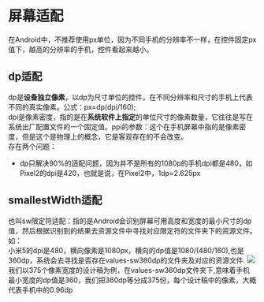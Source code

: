 # 屏幕适配
在Android中，不推荐使用px单位，因为不同手机的分辨率不一样，在控件固定px值下，越高的分辨率的手机，控件看起来越小。
## dp适配
dp是**设备独立像素**，以dp为尺寸单位的控件，在不同分辨率和尺寸的手机上代表不同的真实像素。公式：px=dp(dpi/160);  
dpi是像素密度，指的是在**系统软件上指定**的单位尺寸的像素数量，它往往是写在系统出厂配置文件的一个固定值。ppi的参数：这个在手机屏幕中指的是像素密度，但是这个是物理上的概念，它是客观存在的不会改变。  
存在两个问题：  
* dp只解决90%的适配问题，因为并不是所有的1080p的手机dpi都是480，如Pixel2的dpi是420，也就是说，在Pixel2中，1dp=2.625px
## smallestWidth适配
也叫sw限定符适配：指的是Android会识别屏幕可用高度和宽度的最小尺寸的dp值，然后根据识别到的结果去资源文件中寻找对应限定符的文件夹下的资源文件。如：  
小米5的dpi是480，横向像素是1080px，横向的dp值是1080/(480/160),也是360dp，系统会去寻找是否存在values-sw360dp的文件夹及对应的资源文件.
![](https://user-gold-cdn.xitu.io/2018/6/11/163ea6e3fcb3a835?imageView2/0/w/1280/h/960/format/webp/ignore-error/1)  
我们以375个像素宽度的设计稿为例，在values-sw360dp文件夹下,意味着手机最小宽度的dp值是360，我们把360dp等分成375份，每个设计稿中的像素，大概代表手机中的0.96dp
